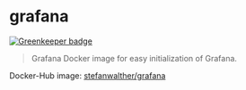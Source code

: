 # grafana

[![Greenkeeper badge](https://badges.greenkeeper.io/stefanwalther/docker-grafana.svg)](https://greenkeeper.io/)

> Grafana Docker image for easy initialization of Grafana.

Docker-Hub image: [stefanwalther/grafana](https://hub.docker.com/r/stefanwalther/grafana/)
